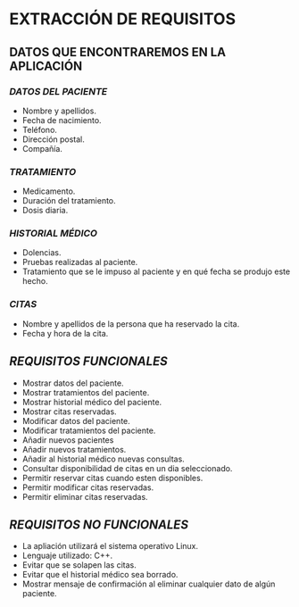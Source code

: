 # **EXTRACCIÓN DE REQUISITOS**
## **DATOS QUE ENCONTRAREMOS EN LA APLICACIÓN**
### *DATOS DEL PACIENTE*
* Nombre y apellidos.
* Fecha de nacimiento.
* Teléfono.
* Dirección postal.
* Compañía.

### *TRATAMIENTO*
* Medicamento.
* Duración del tratamiento.
* Dosis diaria.


### *HISTORIAL MÉDICO*
* Dolencias.
* Pruebas realizadas al paciente.
* Tratamiento que se le impuso al paciente y en qué fecha se produjo este hecho.

### *CITAS*
* Nombre y apellidos de la persona que ha reservado la cita.
* Fecha y hora de la cita.


## *REQUISITOS FUNCIONALES*
* Mostrar datos del paciente.
* Mostrar tratamientos del paciente.
* Mostrar historial médico del paciente.
* Mostrar citas reservadas.
* Modificar datos del paciente.
* Modificar tratamientos del paciente.
* Añadir nuevos pacientes
* Añadir nuevos tratamientos.
* Añadir al historial médico nuevas consultas.
* Consultar disponibilidad de citas en un dia seleccionado.
* Permitir reservar citas cuando esten disponibles.
* Permitir modificar citas reservadas.
* Permitir eliminar citas reservadas.


## *REQUISITOS NO FUNCIONALES*
* La apliación utilizará el sistema operativo Linux.
* Lenguaje utilizado: C++.
* Evitar que se solapen las citas.
* Evitar que el historial médico sea borrado.
* Mostrar mensaje de confirmación al eliminar cualquier dato de algún paciente.

